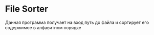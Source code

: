 # File Sorter
Данная программа получает на вход путь до файла и сортирует его содержимое в алфавитном порядке

